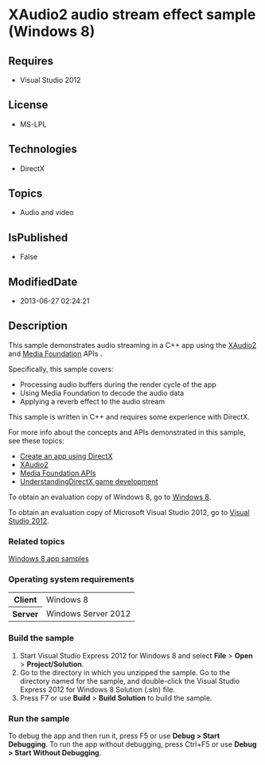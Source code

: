 # XAudio2 audio stream effect sample (Windows 8)
## Requires
* Visual Studio 2012
## License
* MS-LPL
## Technologies
* DirectX
## Topics
* Audio and video
## IsPublished
* False
## ModifiedDate
* 2013-06-27 02:24:21
## Description

<div id="mainSection">
<p>This sample demonstrates audio streaming in a C&#43;&#43; app using the <a href="http://msdn.microsoft.com/library/windows/apps/hh405049">
XAudio2</a> and <a href="http://msdn.microsoft.com/library/windows/apps/ms694197">
Media Foundation</a> APIs . </p>
<p>Specifically, this sample covers:</p>
<ul>
<li>Processing audio buffers during the render cycle of the app </li><li>Using Media Foundation to decode the audio data </li><li>Applying a reverb effect to the audio stream </li></ul>
<p></p>
<p>This sample is written in C&#43;&#43; and requires some experience with DirectX.</p>
<p>For more info about the concepts and APIs demonstrated in this sample, see these topics:</p>
<ul>
<li><a href="http://msdn.microsoft.com/library/windows/apps/br229580">Create an app using DirectX</a>
</li><li><a href="http://msdn.microsoft.com/library/windows/apps/hh405049">XAudio2</a>
</li><li><a href="http://msdn.microsoft.com/library/windows/apps/ms694197">Media Foundation APIs</a>
</li><li><a href="http://msdn.microsoft.com/library/windows/apps/hh780567">UnderstandingDirectX game development</a>
</li></ul>
<p></p>
<p>To obtain an evaluation copy of Windows&nbsp;8, go to <a href="http://go.microsoft.com/fwlink/p/?linkid=241655">
Windows&nbsp;8</a>.</p>
<p>To obtain an evaluation copy of Microsoft Visual Studio&nbsp;2012, go to <a href="http://go.microsoft.com/fwlink/p/?linkid=241656">
Visual Studio&nbsp;2012</a>.</p>
<h3><a id="related_topics"></a>Related topics</h3>
<dl><dt><a href="http://go.microsoft.com/fwlink/p/?LinkID=227694">Windows 8 app samples</a>
</dt></dl>
<h3>Operating system requirements</h3>
<table>
<tbody>
<tr>
<th>Client</th>
<td><dt>Windows&nbsp;8 </dt></td>
</tr>
<tr>
<th>Server</th>
<td><dt>Windows Server&nbsp;2012 </dt></td>
</tr>
</tbody>
</table>
<h3>Build the sample</h3>
<ol>
<li>Start Visual Studio Express&nbsp;2012 for Windows&nbsp;8 and select <b>File</b> &gt; <b>
Open</b> &gt; <b>Project/Solution</b>. </li><li>Go to the directory in which you unzipped the sample. Go to the directory named for the sample, and double-click the Visual Studio Express&nbsp;2012 for Windows&nbsp;8 Solution (.sln) file.
</li><li>Press F7 or use <b>Build</b> &gt; <b>Build Solution</b> to build the sample. </li></ol>
<h3>Run the sample</h3>
<p>To debug the app and then run it, press F5 or use <b>Debug &gt; Start Debugging</b>. To run the app without debugging, press Ctrl&#43;F5 or use
<b>Debug &gt; Start Without Debugging</b>.</p>
</div>
